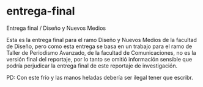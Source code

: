 # entrega-final
Entrega final / Diseño y Nuevos Medios

Esta es la entrega final para el ramo Diseño y Nuevos Medios de la facultad de Diseño, pero como esta entrega se basa en un trabajo para el ramo de Taller de Periodismo Avanzado, de la facultad de Comunicaciones, no es la versión final del reportaje, por lo tanto se omitió información sensible que podría perjudicar la entrega final de este reportaje de investigación.

PD: Con este frío y las manos heladas debería ser ilegal tener que escribr.
